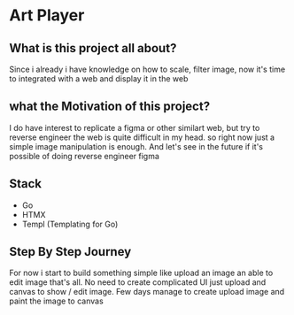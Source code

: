 # Art Player

## What is this project all about?
Since i already i have knowledge on how to scale, filter image, now it's time to integrated with a web and display it in the web

## what the Motivation of this project?
I do have interest to replicate a figma or other similart web, but try to reverse engineer the web is quite difficult in my head.
so right now just a simple image manipulation is enough. And let's see in the future if it's possible of doing reverse engineer figma

## Stack
- Go
- HTMX
- Templ (Templating for Go)

## Step By Step Journey
For now i start to build something simple like upload an image an able to edit image that's all. 
No need to create complicated UI just upload and canvas to show / edit image. Few days manage to create upload image and paint the image to canvas
